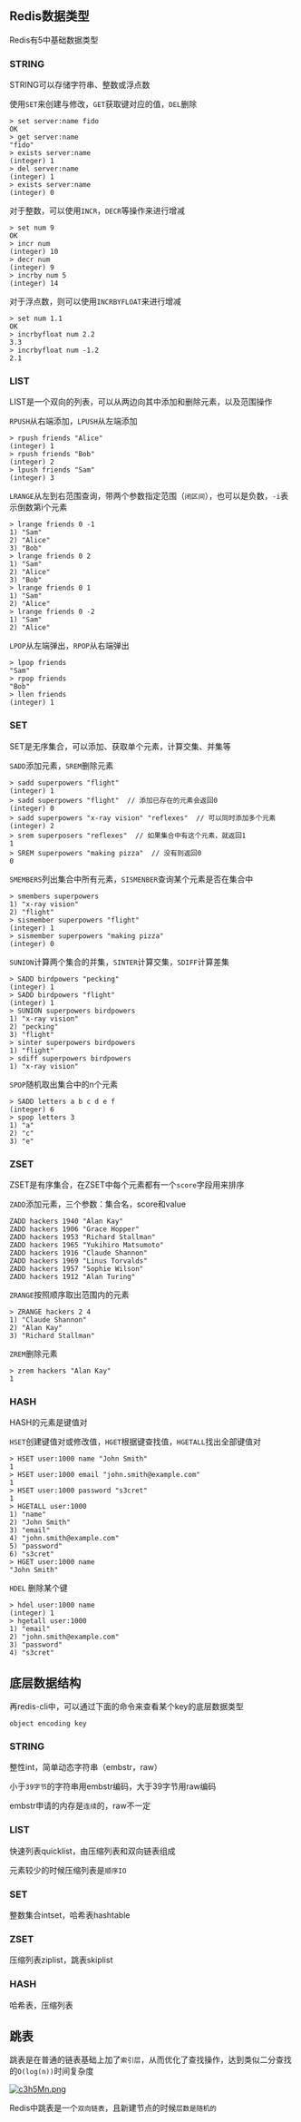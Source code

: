 ## Redis数据类型

Redis有5中基础数据类型

### STRING

STRING可以存储字符串、整数或浮点数

使用`SET`来创建与修改，`GET`获取键对应的值，`DEL`删除

```
> set server:name fido
OK
> get server:name
"fido"
> exists server:name
(integer) 1
> del server:name
(integer) 1
> exists server:name
(integer) 0
```

对于整数，可以使用`INCR`，`DECR`等操作来进行增减

```
> set num 9
OK
> incr num
(integer) 10
> decr num
(integer) 9
> incrby num 5
(integer) 14
```

对于浮点数，则可以使用`INCRBYFLOAT`来进行增减

```
> set num 1.1
OK
> incrbyfloat num 2.2
3.3
> incrbyfloat num -1.2
2.1
```

### LIST

LIST是一个双向的列表，可以从两边向其中添加和删除元素，以及范围操作

`RPUSH`从右端添加，`LPUSH`从左端添加

```
> rpush friends "Alice"
(integer) 1
> rpush friends "Bob"
(integer) 2
> lpush friends "Sam"
(integer) 3
```

`LRANGE`从左到右范围查询，带两个参数指定范围（`闭区间`），也可以是负数，`-i`表示倒数第i个元素

```
> lrange friends 0 -1
1) "Sam"
2) "Alice"
3) "Bob"
> lrange friends 0 2
1) "Sam"
2) "Alice"
3) "Bob"
> lrange friends 0 1
1) "Sam"
2) "Alice"
> lrange friends 0 -2
1) "Sam"
2) "Alice"
```

`LPOP`从左端弹出，`RPOP`从右端弹出

```
> lpop friends
"Sam"
> rpop friends
"Bob"
> llen friends
(integer) 1
```

### SET

SET是无序集合，可以添加、获取单个元素，计算交集、并集等

`SADD`添加元素，`SREM`删除元素

```
> sadd superpowers "flight"
(integer) 1
> sadd superpowers "flight"  // 添加已存在的元素会返回0
(integer) 0
> sadd superpowers "x-ray vision" "reflexes"  // 可以同时添加多个元素
(integer) 2
> srem superposers "reflexes"  // 如果集合中有这个元素，就返回1
1
> SREM superpowers "making pizza"  // 没有则返回0
0
```

`SMEMBERS`列出集合中所有元素，`SISMENBER`查询某个元素是否在集合中

```
> smembers superpowers
1) "x-ray vision"
2) "flight"
> sismember superpowers "flight"
(integer) 1
> sismember superpowers "making pizza"
(integer) 0
```

`SUNION`计算两个集合的并集，`SINTER`计算交集，`SDIFF`计算差集

```
> SADD birdpowers "pecking"
(integer) 1
> SADD birdpowers "flight"
(integer) 1
> SUNION superpowers birdpowers
1) "x-ray vision"
2) "pecking"
3) "flight"
> sinter superpowers birdpowers
1) "flight"
> sdiff superpowers birdpowers
1) "x-ray vision"
```

`SPOP`随机取出集合中的n个元素

```
> SADD letters a b c d e f
(integer) 6
> spop letters 3
1) "a"
2) "c"
3) "e"
```

### ZSET

ZSET是有序集合，在ZSET中每个元素都有一个`score`字段用来排序

`ZADD`添加元素，三个参数：集合名，score和value

```
ZADD hackers 1940 "Alan Kay"
ZADD hackers 1906 "Grace Hopper"
ZADD hackers 1953 "Richard Stallman"
ZADD hackers 1965 "Yukihiro Matsumoto"
ZADD hackers 1916 "Claude Shannon"
ZADD hackers 1969 "Linus Torvalds"
ZADD hackers 1957 "Sophie Wilson"
ZADD hackers 1912 "Alan Turing"
```

`ZRANGE`按照顺序取出范围内的元素

```
> ZRANGE hackers 2 4
1) "Claude Shannon"
2) "Alan Kay"
3) "Richard Stallman"
```

`ZREM`删除元素

```
> zrem hackers "Alan Kay"
1
```

### HASH

HASH的元素是键值对

`HSET`创建键值对或修改值，`HGET`根据键查找值，`HGETALL`找出全部键值对

```
> HSET user:1000 name "John Smith"
1
> HSET user:1000 email "john.smith@example.com"
1
> HSET user:1000 password "s3cret"
1
> HGETALL user:1000
1) "name"
2) "John Smith"
3) "email"
4) "john.smith@example.com"
5) "password"
6) "s3cret"
> HGET user:1000 name
"John Smith"
```

`HDEL` 删除某个键

```
> hdel user:1000 name
(integer) 1
> hgetall user:1000
1) "email"
2) "john.smith@example.com"
3) "password"
4) "s3cret"
```

## 底层数据结构

再redis-cli中，可以通过下面的命令来查看某个key的底层数据类型

```
object encoding key
```

### STRING

整性int，简单动态字符串（embstr，raw）

小于`39字节`的字符串用embstr编码，大于39字节用raw编码

embstr申请的内存是`连续`的，raw不一定

### LIST

快速列表quicklist，由压缩列表和双向链表组成

元素较少的时候压缩列表是`顺序IO`

### SET

整数集合intset，哈希表hashtable

### ZSET

压缩列表ziplist，跳表skiplist

### HASH

哈希表，压缩列表

## 跳表

跳表是在普通的链表基础上加了`索引层`，从而优化了查找操作，达到类似二分查找的`O(log(n))`时间复杂度

[![c3h5Mn.png](https://z3.ax1x.com/2021/04/07/c3h5Mn.png)](https://imgtu.com/i/c3h5Mn)

Redis中跳表是一个`双向链表`，且新建节点的时候`层数是随机的`